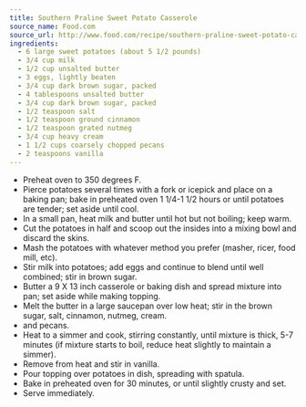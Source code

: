 ```yaml
---
title: Southern Praline Sweet Potato Casserole
source_name: Food.com
source_url: http://www.food.com/recipe/southern-praline-sweet-potato-casserole-39524
ingredients:
  - 6 large sweet potatoes (about 5 1/2 pounds)
  - 3/4 cup milk
  - 1/2 cup unsalted butter
  - 3 eggs, lightly beaten
  - 3/4 cup dark brown sugar, packed
  - 4 tablespoons unsalted butter
  - 3/4 cup dark brown sugar, packed
  - 1/2 teaspoon salt
  - 1/2 teaspoon ground cinnamon
  - 1/2 teaspoon grated nutmeg
  - 3/4 cup heavy cream
  - 1 1/2 cups coarsely chopped pecans
  - 2 teaspoons vanilla
---
```


* Preheat oven to 350 degrees F.
* Pierce potatoes several times with a fork or icepick and place on a baking pan; bake in preheated oven 1 1/4-1 1/2 hours or until potatoes are tender; set aside until cool.
* In a small pan, heat milk and butter until hot but not boiling; keep warm.
* Cut the potatoes in half and scoop out the insides into a mixing bowl and discard the skins.
* Mash the potatoes with whatever method you prefer (masher, ricer, food mill, etc).
* Stir milk into potatoes; add eggs and continue to blend until well combined; stir in brown sugar.
* Butter a 9 X 13 inch casserole or baking dish and spread mixture into pan; set aside while making topping.
* Melt the butter in a large saucepan over low heat; stir in the brown sugar, salt, cinnamon, nutmeg, cream.
* and pecans.
* Heat to a simmer and cook, stirring constantly, until mixture is thick, 5-7 minutes (if mixture starts to boil, reduce heat slightly to maintain a simmer).
* Remove from heat and stir in vanilla.
* Pour topping over potatoes in dish, spreading with spatula.
* Bake in preheated oven for 30 minutes, or until slightly crusty and set.
* Serve immediately.
